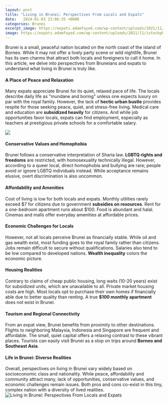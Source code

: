```yaml
---
layout: post
title: "Living in Brunei: Perspectives From Locals and Expats"
date:   2024-01-03 23:06:35 +0000
categories: Brunei
excerpt_image: https://expats.adamfayed.com/wp-content/uploads/2021/11/istockphoto-613899020-612x612-2-1024x696.jpg
image: https://expats.adamfayed.com/wp-content/uploads/2021/11/istockphoto-613899020-612x612-2-1024x696.jpg
---
```


Brunei is a small, peaceful nation located on the north coast of the island of Borneo. While it may not offer a lively party scene or wild nightlife, Brunei has its own charms that attract both locals and foreigners to call it home. In this article, we delve into perspectives from Bruneians and expats to understand what living in Brunei is truly like.
#### A Place of Peace and Relaxation 
Many expats appreciate Brunei for its quiet, relaxed pace of life. The locals describe daily life as "mundane and boring" unless one expects luxury on par with the royal family. However, the lack of **hectic urban bustle** provides respite for those seeking peace, quiet, and stress-free living. 
Medical care and education are **subsidized heavily** for citizens. And while job opportunities favor locals, expats can find employment, especially as teachers at prestigious private schools for a comfortable salary. 

![](https://expats.adamfayed.com/wp-content/uploads/2021/11/71059274-Aerial-view-of-Bandar-Seri-Begawan-the-capital-of-Brunei-Bandar-Seri-Begawan-Brunei-1024x681.jpg)
#### Conservative Values and Homophobia
Brunei follows a conservative interpretation of Sharia law. **LGBTQ rights and freedoms** are restricted, with homosexuality technically illegal. However, according to a queer local, direct homophobia and bullying are rare; people avoid or ignore LGBTQ individuals instead. While acceptance remains elusive, overt discrimination is also uncommon.
#### Affordability and Amenities 
Cost of living is low for both locals and expats. Monthly utilities rarely exceed $7 for citizens due to government **subsidies on resources**. Rent for a one-bedroom apartment runs about $100. Food is abundant and halal. Cinemas and malls offer everyday amenities at affordable prices. 
#### Economic Challenges for Locals
However, not all locals perceive Brunei as financially stable. While oil and gas wealth exist, most funding goes to the royal family rather than citizens. Jobs remain difficult to secure without qualifications. Salaries also tend to be low compared to developed nations. **Wealth inequality** colors the economic picture.  
#### Housing Realities  
Contrary to claims of cheap public housing, long waits (10-20 years) exist for subsidized units, which are unavailable to all. Private market housing costs are high. Most locals opt to purchase their own homes if financially able due to better quality than renting. A true **$100 monthly apartment** does not exist in Brunei.
#### Tourism and Regional Connectivity
From an expat view, Brunei benefits from proximity to other destinations. Flights to neighboring Malaysia, Indonesia and Singapore are frequent and affordable. The small, quiet capital offers a relaxing contrast to these vibrant places. Tourists can easily visit Brunei as a stop on trips around **Borneo and Southeast Asia**.
#### Life in Brunei: Diverse Realities
Overall, perspectives on living in Brunei vary widely based on socioeconomic class and nationality. While peace, affordability and community attract many, lack of opportunities, conservative values, and economic challenges remain issues. Both pros and cons co-exist in this tiny, complex nation with a diversity of lived realities.
 ![Living in Brunei: Perspectives From Locals and Expats](https://expats.adamfayed.com/wp-content/uploads/2021/11/istockphoto-613899020-612x612-2-1024x696.jpg)